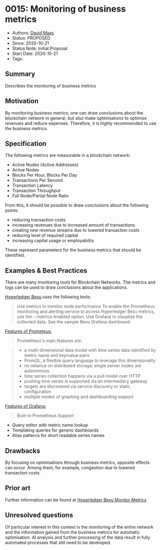 # 0015: Monitoring of business metrics
- Authors: [David Maas](david_maas@hotmail.de) 
- Status: PROPOSED
- Since: 2020-10-21 
- Status Note: Initial Proposal  
- Start Date: 2020-10-21 
- Tags: 

## Summary
Describes the monitoring of business metrics

## Motivation
By monitoring business metrics, one can draw conclusions about the blockchain network in general, but also make optimisations to optimise revenues and reduce expenses. Therefore, it is highly recommended to use the business metrics.

## Specification

The following metrics are measurable in a blockchain network: 
* Active Nodes (Active Addresses)
* Active Nodes
* Blocks Per Hour, Blocks Per Day
* Transactions Per Second
* Transaction Latency
* Transaction Throughput
* Full Node/Partial Node Ratio

From this, it should be possible to draw conclusions about the following points:
* reducing transaction costs
* increasing revenues due to increased amount of transactions
* creating new revenue streams due to lowered transaction costs
* reducing level of required capital
* increasing capital usage or employability

These represent parameters for the business metrics that should be identified.

## Examples & Best Practices
There are many monitoring tools for Blockchain Networks. The metrics and logs can be used to draw conclusions about the applications. 

[Hyperledger Besu](https://besu.hyperledger.org/en/stable/HowTo/Monitor/Metrics/) uses the following tools: 

>Use metrics to monitor node performance
To enable the Prometheus monitoring and alerting service to access Hyperledger Besu metrics, use the --metrics-enabled option. Use Grafana to visualize the collected data. See the sample Besu Grafana dashboard.

[Features of Prometeus:](https://prometheus.io/docs/introduction/overview/)
>Prometheus's main features are:

>* a multi-dimensional data model with time series data identified by metric name and key/value pairs
>* PromQL, a flexible query language to leverage this dimensionality
>* no reliance on distributed storage; single server nodes are autonomous
>* time series collection happens via a pull model over HTTP
>* pushing time series is supported via an intermediary gateway
>* targets are discovered via service discovery or static configuration
>* multiple modes of graphing and dashboarding support

[Features of Grafana:](https://grafana.com/grafana/)

>Built-in Prometheus Support
* Query editor with metric name lookup
* Templating queries for generic dashboards
* Alias patterns for short readable series names

## Drawbacks
By focusing on optimisations through business metrics, opposite effects can occur. Among them, for example, congestion due to lowered transaction costs.

## Prior art
Further information can be found at [Hyperledger Besu Monitor Metrics](https://besu.hyperledger.org/en/stable/HowTo/Monitor/Metrics/)

## Unresolved questions
Of particular interest in this context is the monitoring of the entire network and the information gained from the business metrics for automatic optimisation. AI analysis and further processing of the data result in fully automated processes that still need to be developed.